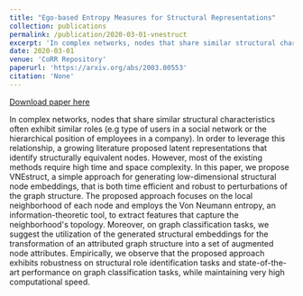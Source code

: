```yaml
---
title: "Ego-based Entropy Measures for Structural Representations"
collection: publications
permalink: /publication/2020-03-01-vnestruct
excerpt: 'In complex networks, nodes that share similar structural characteristics often exhibit similar roles (e.g type of users in a social network or the hierarchical position of employees in a company). In order to leverage this relationship, a growing literature proposed latent representations that identify structurally equivalent nodes. However, most of the existing methods require high time and space complexity. In this paper, we propose VNEstruct, a simple approach for generating low-dimensional structural node embeddings, that is both time efficient and robust to perturbations of the graph structure. The proposed approach focuses on the local neighborhood of each node and employs the Von Neumann entropy, an information-theoretic tool, to extract features that capture the neighborhood&apos;s topology. Moreover, on graph classification tasks, we suggest the utilization of the generated structural embeddings for the transformation of an attributed graph structure into a set of augmented node attributes. Empirically, we observe that the proposed approach exhibits robustness on structural role identification tasks and state-of-the-art performance on graph classification tasks, while maintaining very high computational speed.'
date: 2020-03-01
venue: 'CoRR Repository'
paperurl: 'https://arxiv.org/abs/2003.00553'
citation: 'None'
---
```


<a href='https://arxiv.org/abs/2003.00553'>Download paper here</a>

In complex networks, nodes that share similar structural characteristics often exhibit similar roles (e.g type of users in a social network or the hierarchical position of employees in a company). In order to leverage this relationship, a growing literature proposed latent representations that identify structurally equivalent nodes. However, most of the existing methods require high time and space complexity. In this paper, we propose VNEstruct, a simple approach for generating low-dimensional structural node embeddings, that is both time efficient and robust to perturbations of the graph structure. The proposed approach focuses on the local neighborhood of each node and employs the Von Neumann entropy, an information-theoretic tool, to extract features that capture the neighborhood&apos;s topology. Moreover, on graph classification tasks, we suggest the utilization of the generated structural embeddings for the transformation of an attributed graph structure into a set of augmented node attributes. Empirically, we observe that the proposed approach exhibits robustness on structural role identification tasks and state-of-the-art performance on graph classification tasks, while maintaining very high computational speed.
